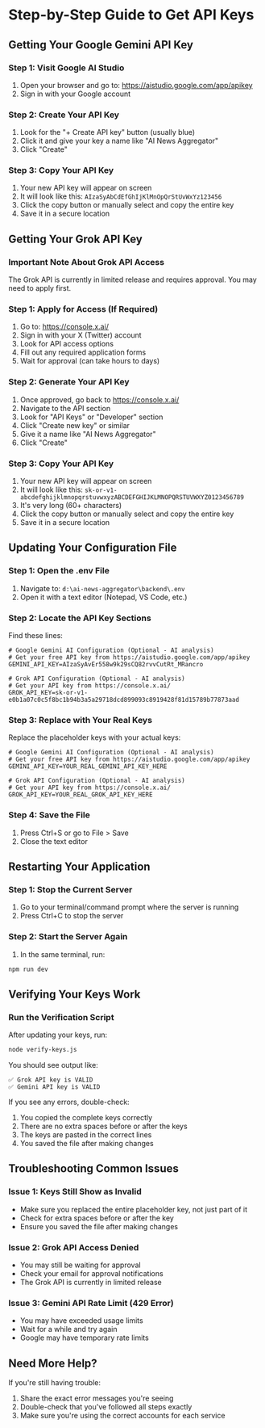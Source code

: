 # Step-by-Step Guide to Get API Keys

## Getting Your Google Gemini API Key

### Step 1: Visit Google AI Studio
1. Open your browser and go to: https://aistudio.google.com/app/apikey
2. Sign in with your Google account

### Step 2: Create Your API Key
1. Look for the "+ Create API key" button (usually blue)
2. Click it and give your key a name like "AI News Aggregator"
3. Click "Create"

### Step 3: Copy Your API Key
1. Your new API key will appear on screen
2. It will look like this: `AIzaSyAbCdEfGhIjKlMnOpQrStUvWxYz123456`
3. Click the copy button or manually select and copy the entire key
4. Save it in a secure location

## Getting Your Grok API Key

### Important Note About Grok API Access
The Grok API is currently in limited release and requires approval. You may need to apply first.

### Step 1: Apply for Access (If Required)
1. Go to: https://console.x.ai/
2. Sign in with your X (Twitter) account
3. Look for API access options
4. Fill out any required application forms
5. Wait for approval (can take hours to days)

### Step 2: Generate Your API Key
1. Once approved, go back to https://console.x.ai/
2. Navigate to the API section
3. Look for "API Keys" or "Developer" section
4. Click "Create new key" or similar
5. Give it a name like "AI News Aggregator"
6. Click "Create"

### Step 3: Copy Your API Key
1. Your new API key will appear on screen
2. It will look like this: `sk-or-v1-abcdefghijklmnopqrstuvwxyzABCDEFGHIJKLMNOPQRSTUVWXYZ0123456789`
3. It's very long (60+ characters)
4. Click the copy button or manually select and copy the entire key
5. Save it in a secure location

## Updating Your Configuration File

### Step 1: Open the .env File
1. Navigate to: `d:\ai-news-aggregator\backend\.env`
2. Open it with a text editor (Notepad, VS Code, etc.)

### Step 2: Locate the API Key Sections
Find these lines:
```env
# Google Gemini AI Configuration (Optional - AI analysis)
# Get your free API key from https://aistudio.google.com/app/apikey
GEMINI_API_KEY=AIzaSyAvEr558w9k29sCQ82rvvCutRt_MRancro

# Grok API Configuration (Optional - AI analysis)
# Get your API key from https://console.x.ai/
GROK_API_KEY=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
```

### Step 3: Replace with Your Real Keys
Replace the placeholder keys with your actual keys:
```env
# Google Gemini AI Configuration (Optional - AI analysis)
# Get your free API key from https://aistudio.google.com/app/apikey
GEMINI_API_KEY=YOUR_REAL_GEMINI_API_KEY_HERE

# Grok API Configuration (Optional - AI analysis)
# Get your API key from https://console.x.ai/
GROK_API_KEY=YOUR_REAL_GROK_API_KEY_HERE
```

### Step 4: Save the File
1. Press Ctrl+S or go to File > Save
2. Close the text editor

## Restarting Your Application

### Step 1: Stop the Current Server
1. Go to your terminal/command prompt where the server is running
2. Press Ctrl+C to stop the server

### Step 2: Start the Server Again
1. In the same terminal, run:
```bash
npm run dev
```

## Verifying Your Keys Work

### Run the Verification Script
After updating your keys, run:
```bash
node verify-keys.js
```

You should see output like:
```
✅ Grok API key is VALID
✅ Gemini API key is VALID
```

If you see any errors, double-check:
1. You copied the complete keys correctly
2. There are no extra spaces before or after the keys
3. The keys are pasted in the correct lines
4. You saved the file after making changes

## Troubleshooting Common Issues

### Issue 1: Keys Still Show as Invalid
- Make sure you replaced the entire placeholder key, not just part of it
- Check for extra spaces before or after the key
- Ensure you saved the file after making changes

### Issue 2: Grok API Access Denied
- You may still be waiting for approval
- Check your email for approval notifications
- The Grok API is currently in limited release

### Issue 3: Gemini API Rate Limit (429 Error)
- You may have exceeded usage limits
- Wait for a while and try again
- Google may have temporary rate limits

## Need More Help?

If you're still having trouble:
1. Share the exact error messages you're seeing
2. Double-check that you've followed all steps exactly
3. Make sure you're using the correct accounts for each service
